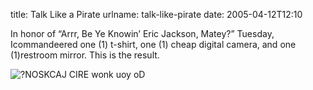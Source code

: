 title: Talk Like a Pirate
urlname: talk-like-pirate
date: 2005-04-12T12:10

In honor of &ldquo;Arrr, Be Ye Knowin&#x02bc; Eric Jackson, Matey?&rdquo; Tuesday, Icommandeered one (1) t-shirt, one (1) cheap digital camera, and one (1)restroom mirror. This is the result.

![?NOSKCAJ CIRE wonk uoy oD](https://dl.dropboxusercontent.com/s/8wvq5jwe799zxn6/20050412-do-you-know.jpg)